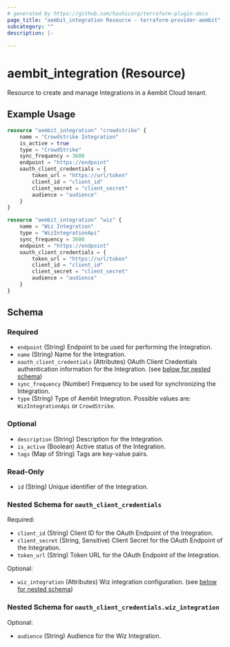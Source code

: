 ```yaml
---
# generated by https://github.com/hashicorp/terraform-plugin-docs
page_title: "aembit_integration Resource - terraform-provider-aembit"
subcategory: ""
description: |-
  
---
```


# aembit_integration (Resource)

Resource to create and manage Integrations in a Aembit Cloud tenant.

## Example Usage
```terraform
resource "aembit_integration" "crowdstrike" {
	name = "Crowdstrike Integration"
	is_active = true
	type = "CrowdStrike"
	sync_frequency = 3600
	endpoint = "https://endpoint"
	oauth_client_credentials = {
		token_url = "https://url/token"
		client_id = "client_id"
		client_secret = "client_secret"
		audience = "audience"
	}
}

resource "aembit_integration" "wiz" {
	name = "Wiz Integration"
	type = "WizIntegrationApi"
	sync_frequency = 3600
	endpoint = "https://endpoint"
	oauth_client_credentials = {
		token_url = "https://url/token"
		client_id = "client_id"
		client_secret = "client_secret"
		audience = "audience"
	}
}
```

<!-- schema generated by tfplugindocs -->
## Schema

### Required

- `endpoint` (String) Endpoint to be used for performing the Integration.
- `name` (String) Name for the Integration.
- `oauth_client_credentials` (Attributes) OAuth Client Credentials authentication information for the Integration. (see [below for nested schema](#nestedatt--oauth_client_credentials))
- `sync_frequency` (Number) Frequency to be used for synchronizing the Integration.
- `type` (String) Type of Aembit Integration. Possible values are: `WizIntegrationApi` or `CrowdStrike`.

### Optional

- `description` (String) Description for the Integration.
- `is_active` (Boolean) Active status of the Integration.
- `tags` (Map of String) Tags are key-value pairs.

### Read-Only

- `id` (String) Unique identifier of the Integration.

<a id="nestedatt--oauth_client_credentials"></a>
### Nested Schema for `oauth_client_credentials`

Required:

- `client_id` (String) Client ID for the OAuth Endpoint of the Integration.
- `client_secret` (String, Sensitive) Client Secret for the OAuth Endpoint of the Integration.
- `token_url` (String) Token URL for the OAuth Endpoint of the Integration.

Optional:

- `wiz_integration` (Attributes) Wiz integration configuration. (see [below for nested schema](#nestedatt--oauth_client_credentials--wiz_integration))

<a id="nestedatt--oauth_client_credentials--wiz_integration"></a>
### Nested Schema for `oauth_client_credentials.wiz_integration`

Optional:

- `audience` (String) Audience for the Wiz Integration.




